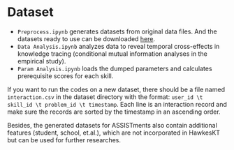 # Dataset

* `Preprocess.ipynb` generates datasets from original data files. And the datasets ready to use can be downloaded [here](https://cloud.tsinghua.edu.cn/d/ad8582198c0f4df39d93/).
* `Data Analysis.ipynb` analyzes data to reveal temporal cross-effects in knowledge tracing (conditional mutual information analyses in the empirical study).
* `Param Analysis.ipynb` loads the dumped parameters and calculates prerequisite scores for each skill.

If you want to run the codes on a new dataset, there should be a file named `interaction.csv` in the dataset directory with the format: `user_id \t skill_id \t problem_id \t timestamp`. Each line is an interaction record and make sure the records are sorted by the timestamp in an ascending order.

Besides, the generated datasets for ASSISTments also contain additional features (student, school, et.al.), which are not incorporated in HawkesKT but can be used for further researches.

